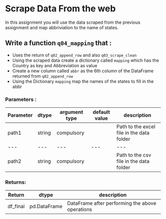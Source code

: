 # Scrape Data From the web 

In this assignment you will use the data scraped from the previous assignment and map abbriviation to the 
name of states.
 
  

## Write a function `q04_mapping` that :
- Uses the return of `q02_append_row` and also `q03_scrape_clean` 
- Using the scraped data create a dictionary called `mapping` which has the Country
 as key and Abbreviation as value
-  Create a new column called `abbr` as the 6th column of the DataFrame 
returned from `q02_append_row`
- Using the Dictionary `mapping` map the names of the states to fill in the abbr
### Parameters :
| Parameter | dtype | argument type | default value | description |
| --- | --- | --- | --- | --- |
| path1 | string | compulsory |  | Path to the excel file in the data folder|
| --- | --- | --- | --- | --- |
| path2 | string | compulsory |  | Path to the csv file in the data folder|
### Returns:
| Return | dtype | description |
| --- | --- | --- |
| df_final| pd.DataFrame | DataFrame after performing the above operations|
